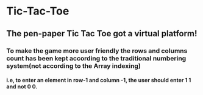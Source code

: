 # Tic-Tac-Toe
## The pen-paper Tic Tac Toe got a virtual platform!
### To make the game more user friendly the rows and columns count has been kept according to the traditional numbering system(not according to the Array indexing)
#### i.e, to enter an element in row-1 and column -1, the user should enter 1 1 and not 0 0.
